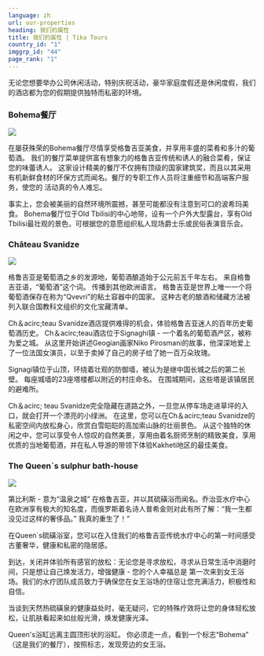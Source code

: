 ```yaml
---
language: zh
url: our-properties
heading: 我们的属性
title: 我们的属性 | Tika Tours
country_id: "1"
imggrp_id: "44"
page_rank: "1"
---
```

<div class="row content-row"><!-- 1708 (0)-->

</div>

<div class="row content-row"><!-- 1709 (2)-->
<div class="col-xs-12"><!-- 2274 -->

无论您想要举办公司休闲活动，特别庆祝活动，豪华家庭度假还是休闲度假，我们的酒店都为您的假期提供独特而私密的环境。

</div>

</div>

<div class="row content-row"><!-- 1710 (3)-->
<div class="col-xs-12"><!-- 2275 -->

### Bohema餐厅

</div>

</div>

<div class="row content-row"><!-- 1711 (4)-->
<div class="col-xs-12 col-sm-6 col-md-6"><!-- 2276 -->

![](/library/content/bohema-restaurant.png)

</div>

<div class="col-xs-12 col-sm-6 col-md-6"><!-- 2277 -->

在屡获殊荣的Bohema餐厅尽情享受格鲁吉亚美食，并享用丰盛的菜肴和多汁的葡萄酒。 我们的餐厅菜单提供富有想象力的格鲁吉亚传统和诱人的融合菜肴，保证您的味蕾诱人。
这家设计精美的餐厅不仅拥有顶级的国家建筑奖，而且以其采用有机新鲜食材的环保方式而闻名。餐厅的专职工作人员将注重细节和高端客户服务，使您的 活动真的令人难忘。

事实上，您会被美丽的自然环境所震撼，甚至可能都没有注意到可口的波希玛美食。
Bohema餐厅位于Old Tbilisi的中心地带，设有一个户外大型露台，享有Old Tbilisi最壮观的景色，可根据您的意愿组织私人现场爵士乐或民俗表演音乐会。

</div>

</div>

<div class="row content-row"><!-- 1712 (5)-->
<div class="col-xs-12"><!-- 2278 -->

### Château Svanidze

</div>

</div>

<div class="row content-row"><!-- 1713 (6)-->
<div class="col-xs-12 col-sm-6 col-md-6"><!-- 2279 -->

![](/library/content/chateau.png)

</div>

<div class="col-xs-12 col-sm-6 col-md-6"><!-- 2280 -->

格鲁吉亚是葡萄酒之乡的发源地，葡萄酒酿造始于公元前五千年左右。 来自格鲁吉亚语，“葡萄酒”这个词。 传播到其他欧洲语言。 格鲁吉亚是世界上唯一一个将葡萄酒保存在称为“Qvevri”的粘土容器中的国家。
这种古老的酿酒和储藏方法被列入联合国教科文组织的文化宝藏清单。

Ch＆acirc;teau Svanidze酒店提供难得的机会，体验格鲁吉亚迷人的百年历史葡萄酒历史。 Ch＆acirc;teau酒店位于Signaghi镇 \-
一个着名的葡萄酒产区，被称为爱之城。 从这里开始讲述Geogian画家Niko Pirosmani的故事，他深深地爱上了一位法国女演员，以至于卖掉了自己的房子给了她一百万朵玫瑰。

Signagi镇位于山顶，环绕着壮观的防御墙，被认为是继中国长城之后的第二长壁。 每座城墙的23座塔楼都以附近的村庄命名。 在围城期间，这些塔是该镇居民的避难所。

Ch＆acirc; teau Svanidze完全隐藏在道路之外，一旦您从停车场走进草坪的入口，就会打开一个漂亮的小绿洲。 在这里，您可以在Ch＆acirc;teau
Svanidze的私密空间内放松身心，欣赏白雪皑皑的高加索山脉的壮丽景色。 从这个独特的休闲之中，您可以享受令人惊叹的自然美景，享用由着名厨师烹制的精致美食，享用优质的当地葡萄酒，并在私人导游的带领下体验Kakheti地区的最佳美食。

</div>

</div>

<div class="row content-row"><!-- 1714 (7)-->
<div class="col-xs-12"><!-- 2281 -->

### The Queen\`s sulphur bath\-house

</div>

</div>

<div class="row content-row"><!-- 1715 (8)-->
<div class="col-xs-12 col-sm-6 col-md-6"><!-- 2282 -->

![](/library/content/queens-bath.png)

</div>

<div class="col-xs-12 col-sm-6 col-md-6"><!-- 2283 -->

第比利斯 \- 意为“温泉之城” 在格鲁吉亚，并以其硫磺浴而闻名。乔治亚水疗中心在欧洲享有极大的知名度，而俄罗斯着名诗人普希金则对此有所了解：“我一生都没见过这样的奢侈品。”
我真的重生了！”

在Queen\`s硫磺浴室，您可以在入住我们的格鲁吉亚传统水疗中心的第一时间感受古董奢华，健康和私密的隐居感。

到达，关闭并体验所有感官的放松：无论您是寻求放松，寻求从日常生活中消磨时间，只是想让自己焕发活力，增强健康 \- 您的个人幸福总是 第一次来到女王浴场。我们的水疗团队成员致力于确保您在女王浴场的住宿让您充满活力，积极性和自信。

当谈到天然热硫磺泉的健康益处时，毫无疑问，它的特殊疗效将让您的身体轻松放松，让肌肤看起来如丝般光滑，焕发健康光泽。

Queen's浴缸远离主圆顶形状的浴缸。 你必须走一点，看到一个标志“Bohema” （这是我们的餐厅），按照标志，发现旁边的女王浴。

</div>

</div>
